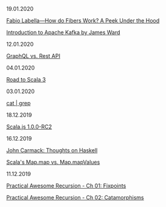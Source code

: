 19.01.2020

[Fabio Labella—How do Fibers Work? A Peek Under the Hood](https://www.youtube.com/watch?v=x5_MmZVLiSM)

[Introduction to Apache Kafka by James Ward](https://www.youtube.com/watch?v=UEg40Te8pnE)

12.01.2020

[GraphQL vs. Rest API](https://medium.com/swlh/graphql-vs-rest-api-architecture-3b95a77512f5)

04.01.2020

[Road to Scala 3](https://www.scala-lang.org/2019/12/18/road-to-scala-3.html)

03.01.2020

[cat | grep](https://www.youtube.com/watch?v=82NBMvx6vFY)

18.12.2019

[Scala.js 1.0.0-RC2](https://www.scala-js.org/news/2019/12/13/announcing-scalajs-1.0.0-RC2/)

16.12.2019

[John Carmack: Thoughts on Haskell](http://functionaltalks.org/2013/08/26/john-carmack-thoughts-on-haskell/)

[Scala's Map.map vs. Map.mapValues](https://blog.bruchez.name/2013/02/mapmap-vs-mapmapvalues.html)

11.12.2019

[Practical Awesome Recursion - Ch 01: Fixpoints](https://japgolly.blogspot.com/2017/11/practical-awesome-recursion-ch-01.html)

[Practical Awesome Recursion - Ch 02: Catamorphisms](https://japgolly.blogspot.com/2017/12/practical-awesome-recursion-ch-02.html)

